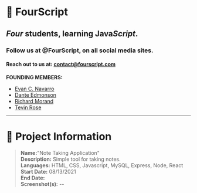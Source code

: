 # :yellow_heart: FourScript
## *Four* students, learning Java*Script*.
### Follow us at @FourScript, on all social media sites.
#### Reach out to us at: contact@fourscript.com

**FOUNDING MEMBERS:**
- [Evan C. Navarro](https://www.linkedin.com/in/evancnavarro/)
- [Dante Edmonson](https://www.linkedin.com/in/dante-edmonson-38823518a/)
- [Richard Morand](https://www.linkedin.com/in/richard-m-7a5235208/)
- [Tevin Rose](https://www.linkedin.com/in/tevinrose/)

<hr>

# :speech_balloon: Project Information
> **Name:**"Note Taking Application"  
> **Description:** Simple tool for taking notes.  
> **Languages:** HTML, CSS, Javascript, MySQL, Express, Node, React  
> **Start Date:** 08/13/2021  
> **End Date:**  
> **Screenshot(s):** --  
